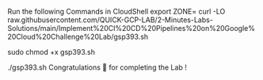 Run the following Commands in CloudShell
export ZONE=
curl -LO raw.githubusercontent.com/QUICK-GCP-LAB/2-Minutes-Labs-Solutions/main/Implement%20CI%20CD%20Pipelines%20on%20Google%20Cloud%20Challenge%20Lab/gsp393.sh

sudo chmod +x gsp393.sh

./gsp393.sh
Congratulations 🎉 for completing the Lab !